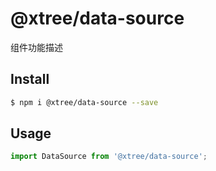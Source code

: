 # @xtree/data-source

组件功能描述

## Install

```bash
$ npm i @xtree/data-source --save
```

## Usage

```js
import DataSource from '@xtree/data-source';
```
